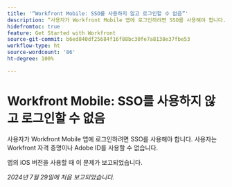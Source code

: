 ```yaml
---
title: '“Workfront Mobile: SSO를 사용하지 않고 로그인할 수 없음”'
description: “사용자가 Workfront Mobile 앱에 로그인하려면 SSO를 사용해야 합니다. 사용자는 Workfront 자격 증명이나 Adobe ID를 사용할 수 없습니다.”
hidefromtoc: true
feature: Get Started with Workfront
source-git-commit: b6ed840df25684f16f88bc30fe7a8138e37fbe53
workflow-type: ht
source-wordcount: '86'
ht-degree: 100%

---
```



# Workfront Mobile: SSO를 사용하지 않고 로그인할 수 없음

사용자가 Workfront Mobile 앱에 로그인하려면 SSO를 사용해야 합니다. 사용자는 Workfront 자격 증명이나 Adobe ID를 사용할 수 없습니다.

앱의 iOS 버전을 사용할 때 이 문제가 보고되었습니다.

_2024년 7월 29일에 처음 보고되었습니다._
